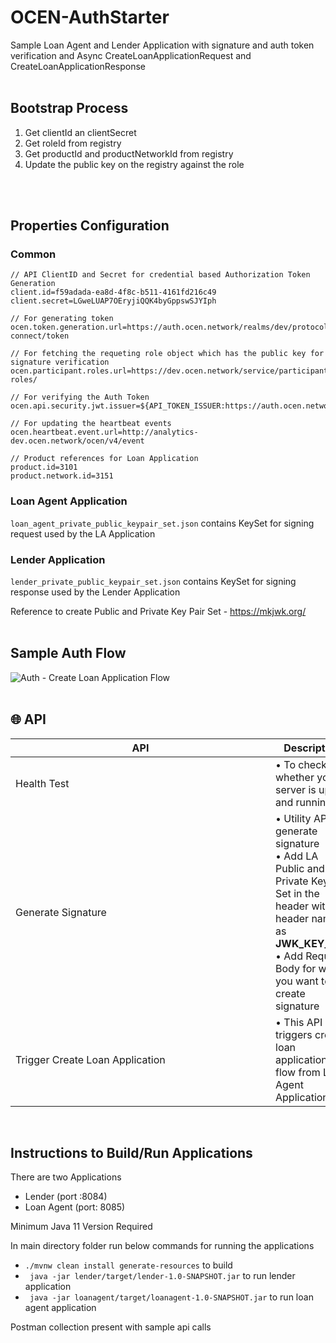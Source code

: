 # OCEN-AuthStarter
Sample Loan Agent and Lender Application with signature and auth token verification and Async CreateLoanApplicationRequest and CreateLoanApplicationResponse
<br>
<br>

## Bootstrap Process
  1. Get clientId an clientSecret
  2. Get roleId from registry
  3. Get productId and productNetworkId from registry
  4. Update the public key on the registry against the role
<br>
<br>

## Properties Configuration

### Common

```
// API ClientID and Secret for credential based Authorization Token Generation
client.id=f59adada-ea8d-4f8c-b511-4161fd216c49
client.secret=LGweLUAP7OEryjiQQK4byGppswSJYIph

// For generating token 
ocen.token.generation.url=https://auth.ocen.network/realms/dev/protocol/openid-connect/token

// For fetching the requeting role object which has the public key for signature verification 
ocen.participant.roles.url=https://dev.ocen.network/service/participant-roles/

// For verifying the Auth Token
ocen.api.security.jwt.issuer=${API_TOKEN_ISSUER:https://auth.ocen.network/realms/dev}

// For updating the heartbeat events
ocen.heartbeat.event.url=http://analytics-dev.ocen.network/ocen/v4/event

// Product references for Loan Application
product.id=3101
product.network.id=3151
```
### Loan Agent Application

`loan_agent_private_public_keypair_set.json` contains KeySet for signing request used by the LA Application

### Lender Application

`lender_private_public_keypair_set.json` contains KeySet for signing response used by the Lender Application

Reference to create Public and Private Key Pair Set - https://mkjwk.org/
<br>
<br>

## Sample Auth Flow 
<!-- ![WhatsApp Image 2024-03-18 at 20 04 50](https://github.com/iSPIRT/OCEN-AuthStarter/assets/16155950/eebde30b-b019-4433-a41f-8ad67fa50e86) -->
![Auth - Create Loan Application Flow](https://github.com/iSPIRT/OCEN-AuthStarter/assets/40620782/44dc8a00-580d-497e-859a-89267377de17)
<br>
<br>

## 🌐 API
|   <div style="width:400px">API</div> | Description |
| ----  |   ---   |  
| Health Test |  &#8226; To check whether your server is up and running|
| Generate Signature | &#8226; Utility API to generate signature <br>&#10; &#8226; Add LA Public and Private Keypair Set in the header with header name as **JWK_KEY_SET** <br>&#10; &#8226; Add Request Body for which you want to create signature |
| Trigger Create Loan Application | &#8226; This API triggers create loan application flow from Loan Agent Application |

<br>

## Instructions to Build/Run Applications

There are two Applications 
  - Lender (port :8084)
  - Loan Agent (port: 8085)

Minimum Java 11 Version Required

In main directory folder run below commands for running the applications
- `./mvnw clean install generate-resources` to build
- ` java -jar lender/target/lender-1.0-SNAPSHOT.jar` to run lender application
- ` java -jar loanagent/target/loanagent-1.0-SNAPSHOT.jar` to run loan agent application

Postman collection present with sample api calls 

